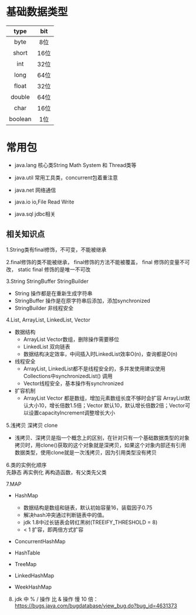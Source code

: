 
# 基础数据类型

| type| bit|
|:----: | :-----:| 
|byte  | 8位|
|short | 16位|
|int   |32位 |
|long  | 64位|
|float |  32位|
|double|  64位|
|char  |  16位|
|boolean|  1位|

# 常用包

* java.lang  核心类String  Math System 和 Thread类等

* java.util  常用工具类，concurrent包着重注意

* java.net 网络通信

* java.io  io,File Read Write

* java.sql jdbc相关

## 相关知识点

1.String类有final修饰，不可变，不能被继承
   
2.final修饰的类不能被继承， final修饰的方法不能被覆盖， final 修饰的变量不可改， static final 修饰的是唯一不可改
   
3.String StringBuffer StringBuilder
  * String 操作都是在重新生成字符串
  * StringBuffer 操作是在原字符串后添加，添加synchronized
  * StringBuilder 非线程安全
  
4.List, ArrayList, LinkedList, Vector
   
  * 数据结构
    * ArrayList Vector数组，删除操作需要移位
    * LinkedList 双向链表
    * 数据结构决定效率，中间插入时LinkedList效率O(n)，查询都是O(n)
  * 线程安全
    * ArrayList, LinkedList都不是线程安全的，多并发使用建议使用Collections中synchronizedList() 调用
    * Vector线程安全，基本操作有synchronized
  * 扩容机制
    * ArrayList Vector 都是数组，增加元素数组长度不够时会扩容
        ArrayList默认大小10，增长倍数1.5倍；Vector 默认10，默认增长倍数2倍；Vector可以设置capacityIncrement调整增长大小
              
5.浅拷贝 深拷贝 clone
   * 浅拷贝、深拷贝是指一个概念上的区别，在针对只有一个基础数据类型的对象拷贝时，用clone()获取的这个对象就是深拷贝，如果这个对象内部还有引用数据类型，使用clone就是一次浅拷贝，因为引用类型没有拷贝
   
6.类的实例化顺序    
   先静态 再实例化 再构造函数，有父类先父类
   
7.MAP
  * HashMap
    * 数据结构是数组和链表，默认初始容量16，装载因子0.75
    * 解决hash冲突通过判断链表中的值。
    * jdk 1.8中过长链表会转红黑树(TREEIFY_THRESHOLD = 8)
    * < 1 扩容，即两倍方式扩容
    
  * ConcurrentHashMap
  * HashTable
  * TreeMap
  * LinkedHashMap
  * WeekHashMap
  
8. jdk 中 % / 操作 比 & 操作 慢 10 倍： https://bugs.java.com/bugdatabase/view_bug.do?bug_id=4631373
